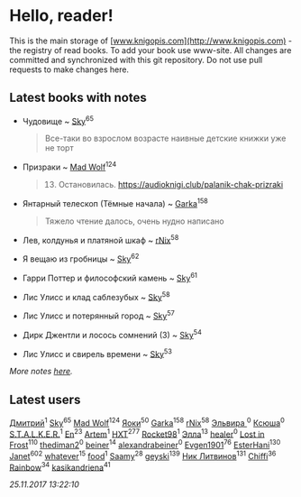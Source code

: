 # Hello, reader!
This is the main storage of [www.knigopis.com](http://www.knigopis.com) - the registry of read books.
To add your book use www-site. All changes are committed and synchronized with this git repository.
Do not use pull requests to make changes here.


## Latest books with notes
* Чудовище ~ [Sky](users/118/118049897850017649660-google)<sup>65</sup>
    > Все-таки во взрослом возрасте наивные детские книжки уже не торт

* Призраки ~ [Mad Wolf](users/947/94738840-vkontakte)<sup>124</sup>
    > 13. Остановилась.
    > https://audioknigi.club/palanik-chak-prizraki

* Янтарный телескоп (Тёмные начала) ~ [Garka](users/115/115753719718250012620-google)<sup>158</sup>
    > Тяжело чтение далось, очень нудно написано

* Лев, колдунья и платяной шкаф ~ [rNix](users/115/115622071-twitter)<sup>58</sup>

* Я вещаю из гробницы ~ [Sky](users/118/118049897850017649660-google)<sup>62</sup>

* Гарри Поттер и философский камень ~ [Sky](users/118/118049897850017649660-google)<sup>61</sup>

* Лис Улисс и клад саблезубых ~ [Sky](users/118/118049897850017649660-google)<sup>58</sup>

* Лис Улисс и потерянный город ~ [Sky](users/118/118049897850017649660-google)<sup>57</sup>

* Дирк Джентли и лосось сомнений (3) ~ [Sky](users/118/118049897850017649660-google)<sup>54</sup>

* Лис Улисс и свирель времени ~ [Sky](users/118/118049897850017649660-google)<sup>53</sup>


_More notes [here](latest_books_with_notes.md)._


## Latest users
[Дмитрий](users/117/117810198385083752494-google)<sup>1</sup> 
[Sky](users/118/118049897850017649660-google)<sup>65</sup> 
[Mad Wolf](users/947/94738840-vkontakte)<sup>124</sup> 
[Яоки](users/645/645367365616748-facebook)<sup>50</sup> 
[Garka](users/115/115753719718250012620-google)<sup>158</sup> 
[rNix](users/115/115622071-twitter)<sup>58</sup> 
[Эльвира ](users/130/1303742635828659489-mailru)<sup>0</sup> 
[Ксюша](users/257/257699470-vkontakte)<sup>0</sup> 
[S.T.A.L.K.E.R.](users/194/194352149-vkontakte)<sup>1</sup> 
[En](users/333/333646551-vkontakte)<sup>23</sup> 
[Artem](users/104/104708525191282411034-google)<sup>1</sup> 
[HXT](users/100/100002563462782-facebook)<sup>277</sup> 
[Rocket98](users/116/116711663180785343859-google)<sup>1</sup> 
[Элла](users/100/1002037069862545-facebook)<sup>13</sup> 
[healer](users/344/344463129-vkontakte)<sup>0</sup> 
[Lost in Frost](users/103/103293621948650602575-google)<sup>110</sup> 
[thediman2](users/110/110747872-vkontakte)<sup>0</sup> 
[beiner](users/118/118330474331574680123-google)<sup>14</sup> 
[alexandrabeiner](users/118/118330474331574680123-googleplus)<sup>0</sup> 
[Evgen1901](users/193/193175070-vkontakte)<sup>76</sup> 
[EsterHani](users/305/30558181-vkontakte)<sup>130</sup> 
[Janet](users/108/108113656204404967440-google)<sup>602</sup> 
[whatever](users/200/2004720323142248-facebook)<sup>15</sup> 
[food](users/114/114308295344486413021-google)<sup>1</sup> 
[Saamy](users/115/115226508-vkontakte)<sup>28</sup> 
[geyski](users/221/221959664-vkontakte)<sup>139</sup> 
[Ник Литвинов](users/241/241974816-vkontakte)<sup>131</sup> 
[Chiffi](users/105/105831994080785626680-google)<sup>36</sup> 
[Rainbow](users/109/109787328219839805802-google)<sup>34</sup> 
[kasikandriena](users/152/152488954-vkontakte)<sup>41</sup> 


_25.11.2017 13:22:10_

